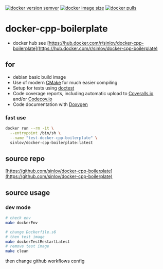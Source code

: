 
[![docker version semver](https://img.shields.io/docker/v/sinlov/docker-cpp-boilerplate?sort=semver)](https://hub.docker.com/r/sinlov/docker-cpp-boilerplate)
[![docker image size](https://img.shields.io/docker/image-size/sinlov/docker-cpp-boilerplate)](https://hub.docker.com/r/sinlov/docker-cpp-boilerplate)
[![docker pulls](https://img.shields.io/docker/pulls/sinlov/docker-cpp-boilerplate)](https://hub.docker.com/r/sinlov/docker-cpp-boilerplate/tags?page=1&ordering=last_updated)

# docker-cpp-boilerplate

- docker hub see [https://hub.docker.com/r/sinlov/docker-cpp-boilerplate](https://hub.docker.com/r/sinlov/docker-cpp-boilerplate)

## for

- debian basic build image
- Use of modern [CMake](https://cmake.org/) for much easier compiling
- Setup for tests using [doctest](https://github.com/onqtam/doctest)
- Code coverage reports, including automatic upload to [Coveralls.io](https://coveralls.io/) and/or [Codecov.io](https://codecov.io)
- Code documentation with [Doxygen](http://www.stack.nl/~dimitri/doxygen/)

### fast use

```bash
docker run --rm -it \
  --entrypoint /bin/sh \
  --name "test-docker-cpp-boilerplate" \
  sinlov/docker-cpp-boilerplate:latest
```

## source repo

[https://github.com/sinlov/docker-cpp-boilerplate](https://github.com/sinlov/docker-cpp-boilerplate)

## source usage

### dev mode

```bash
# check env
make dockerEnv

# change Dockerfile.s6
# then test image
make dockerTestRestartLatest
# remove test image
make clean
```

then change github workflows config